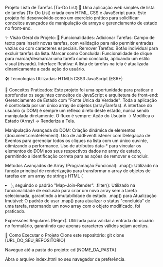Projeto Lista de Tarefas (To-Do List) 📝
Uma aplicação web simples de lista de tarefas (To-Do List) criada com HTML, CSS e JavaScript puro. Este projeto foi desenvolvido como um exercício prático para solidificar conceitos avançados de manipulação de arrays e gerenciamento de estado no front-end.

✨ Visão Geral do Projeto:
🚀 Funcionalidades:
Adicionar Tarefas: Campo de texto para inserir novas tarefas, com validação para não permitir entradas vazias ou com caracteres especiais.
Remover Tarefas: Botão individual para excluir tarefas da lista.
Marcar como Concluída: Funcionalidade de clique para marcar/desmarcar uma tarefa como concluída, aplicando um estilo visual (riscado).
Interface Reativa: A lista de tarefas na tela é atualizada dinamicamente a cada ação do usuário.

🛠️ Tecnologias Utilizadas:
HTML5
CSS3
JavaScript (ES6+)

🧠 Conceitos Praticados:
Este projeto foi uma oportunidade para praticar e aprofundar os seguintes conceitos de JavaScript e arquitetura de front-end:
Gerenciamento de Estado com "Fonte Única da Verdade":
Toda a aplicação é controlada por um único array de objetos (arrayTarefas). A interface do usuário (o DOM) é sempre um reflexo direto deste estado, nunca sendo manipulada diretamente. O fluxo é sempre: Ação do Usuário → Modifica o Estado (Array) → Renderiza a Tela.

Manipulação Avançada do DOM:
Criação dinâmica de elementos (document.createElement).
Uso de addEventListener com Delegação de Eventos para gerenciar todos os cliques na lista com um único ouvinte, otimizando a performance.
Uso de atributos data-* para vincular os elementos do DOM aos seus respectivos dados no array de estado, permitindo a identificação correta para as ações de remover e concluir.

Métodos Avançados de Array (Programação Funcional):
.map(): Utilizado na função principal de renderização para transformar o array de objetos de tarefas em um array de strings HTML (<li>), seguindo o padrão "Map-Join-Render".
.filter(): Utilizado na funcionalidade de exclusão para criar um novo array sem a tarefa selecionada, garantindo a imutabilidade do estado.
.map() para Atualização Imutável: O padrão de usar .map() para atualizar o status "concluída" de uma tarefa, retornando um novo array com o objeto modificado, foi praticado.

Expressões Regulares (Regex):
Utilizada para validar a entrada do usuário no formulário, garantindo que apenas caracteres válidos sejam aceitos.

🏃 Como Executar o Projeto
Clone este repositório: git clone [URL_DO_SEU_REPOSITORIO]

Navegue até a pasta do projeto: cd [NOME_DA_PASTA]

Abra o arquivo index.html no seu navegador de preferência.
